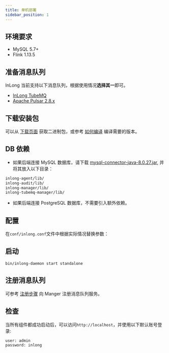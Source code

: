 ```yaml
---
title: 单机部署
sidebar_position: 1
---
```

## 环境要求
- MySQL 5.7+
- Flink 1.13.5

## 准备消息队列
InLong 当前支持以下消息队列，根据使用情况**选择其一**即可。
- [InLong TubeMQ](modules/tubemq/quick_start.md)
- [Apache Pulsar 2.8.x](https://pulsar.apache.org/docs/en/2.8.1/standalone/)

## 下载安装包
可以从 [下载页面](https://inlong.apache.org/download) 获取二进制包，或参考 [如何编译](quick_start/how_to_build.md) 编译需要的版本。

## DB 依赖
- 如果后端连接 MySQL 数据库，请下载 [mysql-connector-java-8.0.27.jar](https://repo1.maven.org/maven2/mysql/mysql-connector-java/8.0.27/mysql-connector-java-8.0.27.jar), 并将其放入以下目录：
```bash
inlong-agent/lib/
inlong-audit/lib/
inlong-manager/lib/
inlong-tubemq-manager/lib/
```

- 如果后端连接 PostgreSQL 数据库，不需要引入额外依赖。

## 配置
在`conf/inlong.conf`文件中根据实际情况替换参数：

## 启动
```shell
bin/inlong-daemon start standalone
```

## 注册消息队列
可参考 [注册步骤](https://inlong.apache.org/docs/next/modules/manager/quick_start#register-message-queue) 向 Manger 注册消息队列服务。

## 检查
当所有组件都成功启动后，可以访问`http://localhost`，并使用以下默认账号登录:
```shell
user: admin
password: inlong
```


